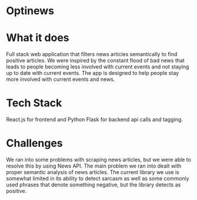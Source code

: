 # Optinews

# What it does
Full stack web application that filters news articles semantically to find positive articles. We were inspired by the constant flood of bad news that leads to people becoming less involved with current events and not staying up to date with current events. The app is designed to help people stay more involved with current events and news.

# Tech Stack
React.js for frontend and Python Flask for backend api calls and tagging.

# Challenges
We ran into some problems with scraping news articles, but we were able to resolve this by using News API. The main problem we ran into dealt with proper semantic analysis of news articles. The current library we use is somewhat limited in its ability to detect sarcasm as well as some commonly used phrases that denote something negative, but the library detects as positive. 
